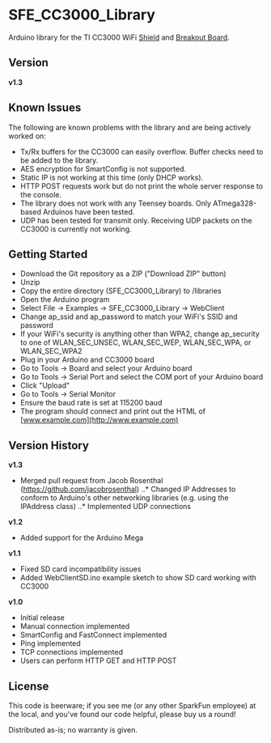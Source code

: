 SFE_CC3000_Library
==============

Arduino library for the TI CC3000 WiFi [Shield](https://www.sparkfun.com/products/12071) and [Breakout Board](https://www.sparkfun.com/products/12072).

Version
-------

**v1.3**

Known Issues
------------

The following are known problems with the library and are being actively worked on:

* Tx/Rx buffers for the CC3000 can easily overflow. Buffer checks need to be added to the library.
* AES encryption for SmartConfig is not supported.
* Static IP is not working at this time (only DHCP works).
* HTTP POST requests work but do not print the whole server response to the console.
* The library does not work with any Teensey boards. Only ATmega328-based Arduinos have been tested.
* UDP has been tested for transmit only. Receiving UDP packets on the CC3000 is currently not working.

Getting Started
---------------

* Download the Git repository as a ZIP ("Download ZIP" button)
* Unzip
* Copy the entire directory (SFE_CC3000_Library) to <Arduino installation directory>/libraries
* Open the Arduino program
* Select File -> Examples -> SFE_CC3000_Library -> WebClient
* Change ap_ssid and ap_password to match your WiFi's SSID and password
* If your WiFi's security is anything other than WPA2, change ap_security to one of WLAN_SEC_UNSEC, WLAN_SEC_WEP, WLAN_SEC_WPA, or WLAN_SEC_WPA2
* Plug in your Arduino and CC3000 board
* Go to Tools -> Board and select your Arduino board
* Go to Tools -> Serial Port and select the COM port of your Arduino board
* Click "Upload"
* Go to Tools -> Serial Monitor
* Ensure the baud rate is set at 115200 baud
* The program should connect and print out the HTML of [www.example.com](http://www.example.com)

Version History
---------------

**v1.3**

* Merged pull request from Jacob Rosenthal (https://github.com/jacobrosenthal)
..* Changed IP Addresses to conform to Arduino's other networking libraries (e.g. using the IPAddress class)
..* Implemented UDP connections

**v1.2**

* Added support for the Arduino Mega

**v1.1**

* Fixed SD card incompatibility issues
* Added WebClientSD.ino example sketch to show SD card working with CC3000

**v1.0**

* Initial release
* Manual connection implemented
* SmartConfig and FastConnect implemented
* Ping implemented
* TCP connections implemented
* Users can perform HTTP GET and HTTP POST

License
-------

This code is beerware; if you see me (or any other SparkFun employee) at the local, and you've found our code helpful, please buy us a round!

Distributed as-is; no warranty is given.